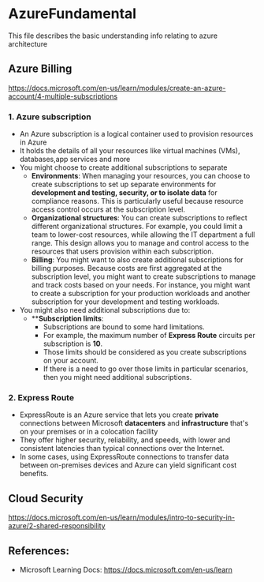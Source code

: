 # AzureFundamental
This file describes the basic understanding info relating to azure architecture
## Azure Billing
https://docs.microsoft.com/en-us/learn/modules/create-an-azure-account/4-multiple-subscriptions
### 1. Azure subscription
- An Azure subscription is a logical container used to provision resources in Azure
- It holds the details of all your resources like virtual machines (VMs), databases,app services and more
- You might choose to create additional subscriptions to separate
  - **Environments**: When managing your resources, you can choose to create subscriptions to set up separate environments for **development and testing, security, or to isolate data** for compliance reasons. This is particularly useful because resource access control occurs at the subscription level.
  - **Organizational structures**: You can create subscriptions to reflect different organizational structures. For example, you could limit a team to lower-cost resources, while allowing the IT department a full range. This design allows you to manage and control access to the resources that users provision within each subscription.
  - **Billing**: You might want to also create additional subscriptions for billing purposes. Because costs are first aggregated at the subscription level, you might want to create subscriptions to manage and track costs based on your needs. For instance, you might want to create a subscription for your production workloads and another subscription for your development and testing workloads.
- You might also need additional subscriptions due to:
  - ****Subscription limits**:
    - Subscriptions are bound to some hard limitations.
    - For example, the maximum number of **Express Route** circuits per subscription is **10**.
    - Those limits should be considered as you create subscriptions on your account.
    - If there is a need to go over those limits in particular scenarios, then you might need additional subscriptions.
### 2. Express Route
  - ExpressRoute is an Azure service that lets you create **private** connections between Microsoft **datacenters** and **infrastructure** that's on your premises or in a colocation facility
  - They offer higher security, reliability, and speeds, with lower and consistent latencies than typical connections over the Internet.
  - In some cases, using ExpressRoute connections to transfer data between on-premises devices and Azure can yield significant cost benefits.
## Cloud Security
https://docs.microsoft.com/en-us/learn/modules/intro-to-security-in-azure/2-shared-responsibility


## References:
- Microsoft Learning Docs: https://docs.microsoft.com/en-us/learn